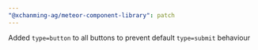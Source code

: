 ```yaml
---
"@xchanming-ag/meteor-component-library": patch
---
```


Added `type=button` to all buttons to prevent default `type=submit` behaviour
